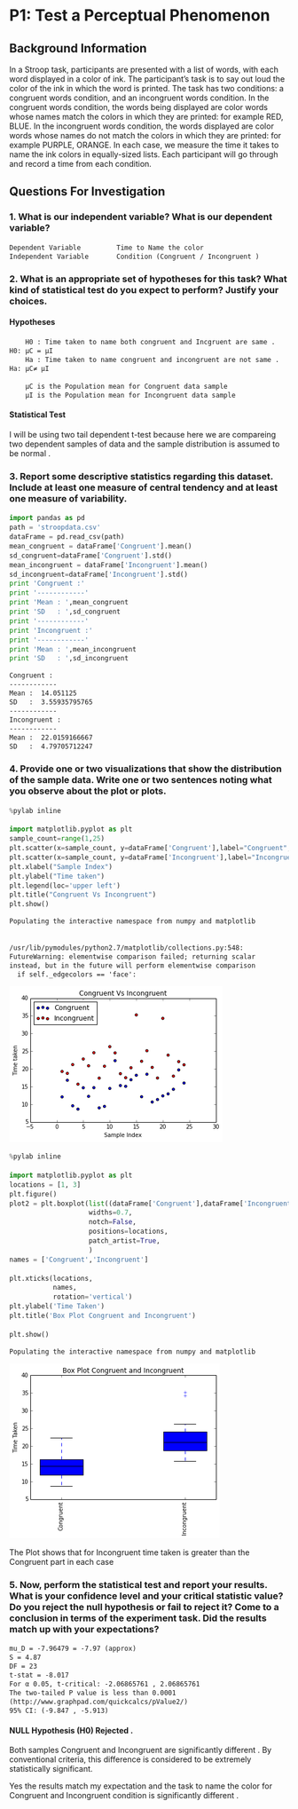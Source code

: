 
# P1: Test a Perceptual Phenomenon

## Background Information

In a Stroop task, participants are presented with a list of words, with each word displayed in a color of ink. The participant’s task is to say out loud the color of the ink in which the word is printed. The task has two conditions: a congruent words condition, and an incongruent words condition. In the congruent words condition, the words being displayed are color words whose names match the colors in which they are printed: for example RED, BLUE. In the incongruent words condition, the words displayed are color words whose names do not match the colors in which they are printed: for example PURPLE, ORANGE. In each case, we measure the time it takes to name the ink colors in equally-sized lists. Each participant will go through and record a time from each condition.

## Questions For Investigation


### 1. What is our independent variable? What is our dependent variable?

    Dependent Variable         Time to Name the color 
    Independent Variable       Condition (Congruent / Incongruent ) 
    

### 2. What is an appropriate set of hypotheses for this task? What kind of statistical test do you expect to perform? Justify your choices.

#### Hypotheses 

        H0 : Time taken to name both congruent and Incgruent are same . H0: μC = μI
        Ha : Time taken to name congruent and incongruent are not same . Ha: μC≠ μI
        
        μC is the Population mean for Congruent data sample 
        μI is the Population mean for Incongruent data sample
        
  
#### Statistical Test

  I will be using two tail dependent t-test because here we are compareing two dependent samples of data and the sample distribution is assumed to be normal . 

### 3. Report some descriptive statistics regarding this dataset. Include at least one measure of central tendency and at least one measure of variability.


```python
import pandas as pd
path = 'stroopdata.csv'
dataFrame = pd.read_csv(path)
mean_congruent = dataFrame['Congruent'].mean()
sd_congruent=dataFrame['Congruent'].std()
mean_incongruent = dataFrame['Incongruent'].mean()
sd_incongruent=dataFrame['Incongruent'].std()
print 'Congruent :'
print '------------'
print 'Mean : ',mean_congruent
print 'SD   : ',sd_congruent
print '------------'
print 'Incongruent :'
print '------------'
print 'Mean : ',mean_incongruent
print 'SD   : ',sd_incongruent
```

    Congruent :
    ------------
    Mean :  14.051125
    SD   :  3.55935795765
    ------------
    Incongruent :
    ------------
    Mean :  22.0159166667
    SD   :  4.79705712247


### 4. Provide one or two visualizations that show the distribution of the sample data. Write one or two sentences noting what you observe about the plot or plots.


```python
%pylab inline

import matplotlib.pyplot as plt
sample_count=range(1,25)
plt.scatter(x=sample_count, y=dataFrame['Congruent'],label="Congruent",c='b')
plt.scatter(x=sample_count, y=dataFrame['Incongruent'],label="Incongruent",c='r')
plt.xlabel("Sample Index")
plt.ylabel("Time taken")
plt.legend(loc='upper left')
plt.title("Congruent Vs Incongruent")
plt.show()
```

    Populating the interactive namespace from numpy and matplotlib


    /usr/lib/pymodules/python2.7/matplotlib/collections.py:548: FutureWarning: elementwise comparison failed; returning scalar instead, but in the future will perform elementwise comparison
      if self._edgecolors == 'face':



![png](output_9_2.png)



```python
%pylab inline

import matplotlib.pyplot as plt
locations = [1, 3]
plt.figure()
plot2 = plt.boxplot(list((dataFrame['Congruent'],dataFrame['Incongruent'])), 
                    widths=0.7,
                    notch=False,             
                    positions=locations,    
                    patch_artist=True,
                    )
names = ['Congruent','Incongruent']

plt.xticks(locations,              
           names,                   
           rotation='vertical')     
plt.ylabel('Time Taken')                  
plt.title('Box Plot Congruent and Incongruent') 
                    
plt.show()             
```

    Populating the interactive namespace from numpy and matplotlib



![png](output_10_1.png)


The Plot shows that for Incongruent time taken is greater than the Congruent part in each case

### 5. Now, perform the statistical test and report your results. What is your confidence level and your critical statistic value? Do you reject the null hypothesis or fail to reject it? Come to a conclusion in terms of the experiment task. Did the results match up with your expectations?

    mu_D = -7.96479 = -7.97 (approx)
    S = 4.87
    DF = 23
    t-stat = -8.017
    For α 0.05, t-critical: -2.06865761 , 2.06865761
    The two-tailed P value is less than 0.0001 (http://www.graphpad.com/quickcalcs/pValue2/)
    95% CI: (-9.847 , -5.913)

#### NULL Hypothesis (H0) Rejected . 

Both samples Congruent and Incongruent are significantly different . By conventional criteria, this difference is considered to be extremely statistically significant. 

Yes  the results match my expectation and the task to name the color for Congruent and Incongruent condition is significantly different . 




```python

```
